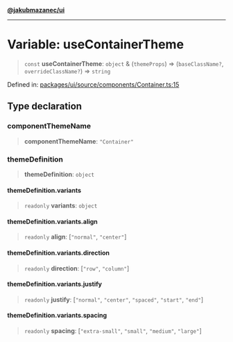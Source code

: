[**@jakubmazanec/ui**](../README.md)

---

# Variable: useContainerTheme

> `const` **useContainerTheme**: `object` & (`themeProps`) => (`baseClassName?`,
> `overrideClassName?`) => `string`

Defined in:
[packages/ui/source/components/Container.ts:15](https://github.com/jakubmazanec/tools/blob/a9ba87d349a220bbed24d161794f90a6ba6009e5/packages/ui/source/components/Container.ts#L15)

## Type declaration

### componentThemeName

> **componentThemeName**: `"Container"`

### themeDefinition

> **themeDefinition**: `object`

#### themeDefinition.variants

> `readonly` **variants**: `object`

#### themeDefinition.variants.align

> `readonly` **align**: \[`"normal"`, `"center"`\]

#### themeDefinition.variants.direction

> `readonly` **direction**: \[`"row"`, `"column"`\]

#### themeDefinition.variants.justify

> `readonly` **justify**: \[`"normal"`, `"center"`, `"spaced"`, `"start"`, `"end"`\]

#### themeDefinition.variants.spacing

> `readonly` **spacing**: \[`"extra-small"`, `"small"`, `"medium"`, `"large"`\]
